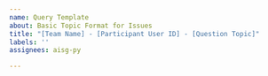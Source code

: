 ```yaml
---
name: Query Template
about: Basic Topic Format for Issues
title: "[Team Name] - [Participant User ID] - [Question Topic]"
labels: ''
assignees: aisg-py

---
```

